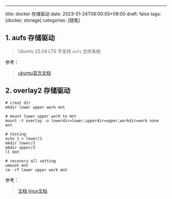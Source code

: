 ---
title: docker 存储驱动
date: 2023-01-24T08:00:00+08:00
draft: false
tags: [docker, storage]
categories: [随笔]


## 1. aufs 存储驱动

> Ubuntu 22.04 LTS 不支持 `aufs` 文件系统


参考：
> [ubuntu官方文档](https://manpages.ubuntu.com/manpages/trusty/man5/aufs.5.html)

## 2. overlay2 存储驱动

```shell
# creat dir
mkdir lower upper work mnt

# mount lower upper work to mnt
mount -t overlay -o lowerdir=lower,upperdir=upper,workdir=work none mnt

# testing 
echo 1 > lower/1
mkdir lower/2
mkdir upper/3
ll mnt 

# recovery all setting
umount mnt
rm -rf lower upper work mnt
```

参考：
> [文档](https://linuxconfig.org/introduction-to-the-overlayfs)
> [linux文档](https://docs.kernel.org/filesystems/overlayfs.html)